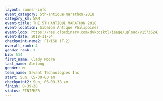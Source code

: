 ```yaml
---
layout: runner-info 
event_category: 5th-antique-marathon-2018 
category_km: 5KM 
event-title: THE 5TH ANTIQUE MARATHON 2018 
event-location: Sibalom Antique Philippines 
event-logo: https://res.cloudinary.com/dykbosktl/image/upload/v1573624328/Logo/5th-Antique-Marathon-2018-Teaser_yficzt.jpg 
event-date: 2018-11-04 
checkpoint-name2: FINISH (T-2) 
overall_rank: 4
gender_rank: 3
bib: 514
first_name: Glady Moore
last_name: Abetong
gender: M
team_name: Savant Technologies Inc
start: Sun, 05-30-00 am
checkpoint2: Sun, 06-09-38 am
finish: 0-39-38
status: FINISHER
---
```

